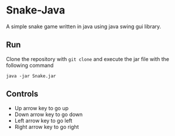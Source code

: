 # Snake-Java


A simple snake game written in java using java swing gui library. 
## Run
Clone the repository with ```git clone``` and execute the jar file with the following command

```
java -jar Snake.jar

```


## Controls 

* Up arrow key to go up
* Down arrow key to go down
* Left arrow key to go left
* Right arrow key to go right
